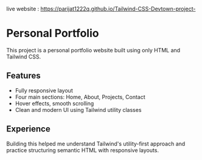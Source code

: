 live website : https://parijat1222q.github.io/Tailwind-CSS-Devtown-project-

# Personal Portfolio

This project is a personal portfolio website built using only HTML and Tailwind CSS.

## Features
- Fully responsive layout
- Four main sections: Home, About, Projects, Contact
- Hover effects, smooth scrolling
- Clean and modern UI using Tailwind utility classes

## Experience
Building this helped me understand Tailwind's utility-first approach and practice structuring semantic HTML with responsive layouts.
